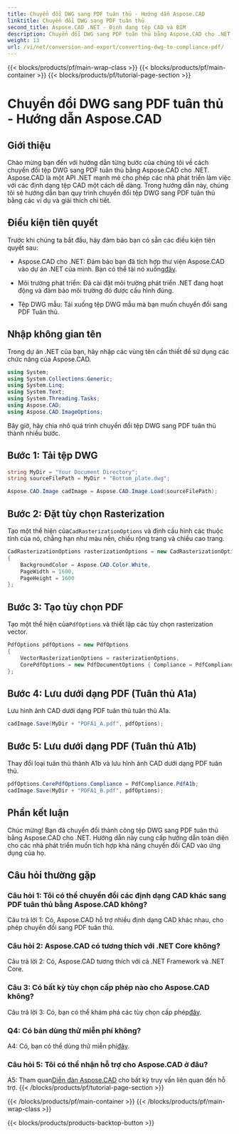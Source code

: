 ```yaml
---
title: Chuyển đổi DWG sang PDF tuân thủ - Hướng dẫn Aspose.CAD
linktitle: Chuyển đổi DWG sang PDF tuân thủ
second_title: Aspose.CAD .NET - Định dạng tệp CAD và BIM
description: Chuyển đổi DWG sang PDF tuân thủ bằng Aspose.CAD cho .NET. Thực hiện theo hướng dẫn của chúng tôi để được hướng dẫn từng bước.
weight: 13
url: /vi/net/conversion-and-export/converting-dwg-to-compliance-pdf/
---
```


{{< blocks/products/pf/main-wrap-class >}}
{{< blocks/products/pf/main-container >}}
{{< blocks/products/pf/tutorial-page-section >}}

# Chuyển đổi DWG sang PDF tuân thủ - Hướng dẫn Aspose.CAD

## Giới thiệu

Chào mừng bạn đến với hướng dẫn từng bước của chúng tôi về cách chuyển đổi tệp DWG sang PDF tuân thủ bằng Aspose.CAD cho .NET. Aspose.CAD là một API .NET mạnh mẽ cho phép các nhà phát triển làm việc với các định dạng tệp CAD một cách dễ dàng. Trong hướng dẫn này, chúng tôi sẽ hướng dẫn bạn quy trình chuyển đổi tệp DWG sang PDF tuân thủ bằng các ví dụ và giải thích chi tiết.

## Điều kiện tiên quyết

Trước khi chúng ta bắt đầu, hãy đảm bảo bạn có sẵn các điều kiện tiên quyết sau:

-  Aspose.CAD cho .NET: Đảm bảo bạn đã tích hợp thư viện Aspose.CAD vào dự án .NET của mình. Bạn có thể tải nó xuống[đây](https://releases.aspose.com/cad/net/).

- Môi trường phát triển: Đã cài đặt môi trường phát triển .NET đang hoạt động và đảm bảo môi trường đó được cấu hình đúng.

- Tệp DWG mẫu: Tải xuống tệp DWG mẫu mà bạn muốn chuyển đổi sang PDF Tuân thủ.

## Nhập không gian tên

Trong dự án .NET của bạn, hãy nhập các vùng tên cần thiết để sử dụng các chức năng của Aspose.CAD.

```csharp
using System;
using System.Collections.Generic;
using System.Linq;
using System.Text;
using System.Threading.Tasks;
using Aspose.CAD;
using Aspose.CAD.ImageOptions;
```

Bây giờ, hãy chia nhỏ quá trình chuyển đổi tệp DWG sang PDF tuân thủ thành nhiều bước.

## Bước 1: Tải tệp DWG

```csharp
string MyDir = "Your Document Directory";
string sourceFilePath = MyDir + "Bottom_plate.dwg";

Aspose.CAD.Image cadImage = Aspose.CAD.Image.Load(sourceFilePath);
```

## Bước 2: Đặt tùy chọn Rasterization

 Tạo một thể hiện của`CadRasterizationOptions` và định cấu hình các thuộc tính của nó, chẳng hạn như màu nền, chiều rộng trang và chiều cao trang.

```csharp
CadRasterizationOptions rasterizationOptions = new CadRasterizationOptions
{
    BackgroundColor = Aspose.CAD.Color.White,
    PageWidth = 1600,
    PageHeight = 1600
};
```

## Bước 3: Tạo tùy chọn PDF

 Tạo một thể hiện của`PdfOptions` và thiết lập các tùy chọn rasterization vector.

```csharp
PdfOptions pdfOptions = new PdfOptions
{
    VectorRasterizationOptions = rasterizationOptions,
    CorePdfOptions = new PdfDocumentOptions { Compliance = PdfCompliance.PdfA1a }
};
```

## Bước 4: Lưu dưới dạng PDF (Tuân thủ A1a)

Lưu hình ảnh CAD dưới dạng PDF tuân thủ tuân thủ A1a.

```csharp
cadImage.Save(MyDir + "PDFA1_A.pdf", pdfOptions);
```

## Bước 5: Lưu dưới dạng PDF (Tuân thủ A1b)

Thay đổi loại tuân thủ thành A1b và lưu hình ảnh CAD dưới dạng PDF tuân thủ.

```csharp
pdfOptions.CorePdfOptions.Compliance = PdfCompliance.PdfA1b;
cadImage.Save(MyDir + "PDFA1_B.pdf", pdfOptions);
```

## Phần kết luận

Chúc mừng! Bạn đã chuyển đổi thành công tệp DWG sang PDF tuân thủ bằng Aspose.CAD cho .NET. Hướng dẫn này cung cấp hướng dẫn toàn diện cho các nhà phát triển muốn tích hợp khả năng chuyển đổi CAD vào ứng dụng của họ.

## Câu hỏi thường gặp

### Câu hỏi 1: Tôi có thể chuyển đổi các định dạng CAD khác sang PDF tuân thủ bằng Aspose.CAD không?

Câu trả lời 1: Có, Aspose.CAD hỗ trợ nhiều định dạng CAD khác nhau, cho phép chuyển đổi sang PDF tuân thủ.

### Câu hỏi 2: Aspose.CAD có tương thích với .NET Core không?

Câu trả lời 2: Có, Aspose.CAD tương thích với cả .NET Framework và .NET Core.

### Câu 3: Có bất kỳ tùy chọn cấp phép nào cho Aspose.CAD không?

 Câu trả lời 3: Có, bạn có thể khám phá các tùy chọn cấp phép[đây](https://purchase.aspose.com/buy).

### Q4: Có bản dùng thử miễn phí không?

 A4: Có, bạn có thể dùng thử miễn phí[đây](https://releases.aspose.com/).

### Câu hỏi 5: Tôi có thể nhận hỗ trợ cho Aspose.CAD ở đâu?

A5: Tham quan[Diễn đàn Aspose.CAD](https://forum.aspose.com/c/cad/19) cho bất kỳ truy vấn liên quan đến hỗ trợ.
{{< /blocks/products/pf/tutorial-page-section >}}

{{< /blocks/products/pf/main-container >}}
{{< /blocks/products/pf/main-wrap-class >}}

{{< blocks/products/products-backtop-button >}}
